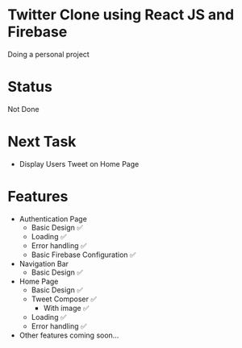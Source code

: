 
# Twitter Clone using React JS and Firebase

Doing a personal project



# Status
Not Done

###


# Next Task
<ul>
  <li>Display Users Tweet on Home Page</li>
</ul>

# Features

<ul>
  <li>
    Authentication Page 
      <ul>
        <li>
          Basic Design ✅
        </li>
        <li>
            Loading ✅
        </li>
        <li>
            Error handling ✅
        </li>
        <li>
            Basic Firebase Configuration ✅
        </li>
      </ul>
  </li>
  <li>
    Navigation Bar
      <ul>
        <li>
            Basic Design ✅
        </li>
      </ul>
  </li>
  <li>
    Home Page
      <ul>
        <li>
            Basic Design ✅
        </li>
        <li>
            Tweet Composer ✅
            <ul>
              <li>With image ✅</li>
            </ul>
            <li>
              Loading ✅
            </li>
          <li>
            Error handling ✅
          </li>
        </li>
      </ul>
  </li>
  <li>Other features coming soon...</li>
</ul>


